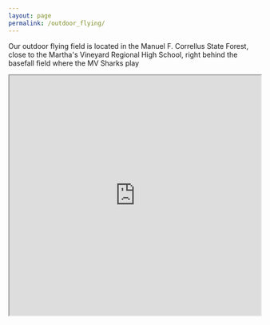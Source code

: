 ```yaml
---
layout: page
permalink: /outdoor_flying/
---
```


Our outdoor flying field is located in the Manuel F. Correllus State Forest, close to the Martha's Vineyard Regional High School, right behind the basefall field where the MV Sharks play

<iframe src="https://www.google.com/maps/d/u/0/embed?mid=1JpoPuTuQAE-rL9gDscEpZ1-FAmM" style="height:480px; width:100%;"></iframe>
